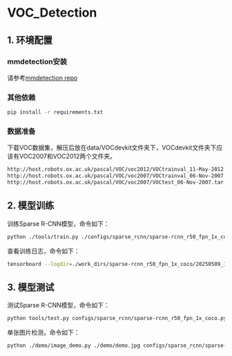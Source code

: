 # VOC_Detection

## 1. 环境配置
### mmdetection安装
请参考[mmdetection repo](https://github.com/open-mmlab/mmdetection)

### 其他依赖
```bash
pip install -r requirements.txt
```

### 数据准备
下载VOC数据集，解压后放在data/VOCdevkit文件夹下，VOCdevkit文件夹下应该有VOC2007和VOC2012两个文件夹。
```bash
http://host.robots.ox.ac.uk/pascal/VOC/voc2012/VOCtrainval_11-May-2012.tar
http://host.robots.ox.ac.uk/pascal/VOC/voc2007/VOCtrainval_06-Nov-2007.tar
http://host.robots.ox.ac.uk/pascal/VOC/voc2007/VOCtest_06-Nov-2007.tar
```

## 2. 模型训练
训练Sparse R-CNN模型，命令如下：
```bash
python ./tools/train.py ./configs/sparse_rcnn/sparse-rcnn_r50_fpn_1x_coco.py
```

查看训练日志，命令如下：
```bash
tensorboard --logdir=./work_dirs/sparse-rcnn_r50_fpn_1x_coco/20250509_141113/vis_data
```

## 3. 模型测试
测试Sparse R-CNN模型，命令如下：
```bash
python tools/test.py configs/sparse_rcnn/sparse-rcnn_r50_fpn_1x_coco.py  work_dirs/sparse-rcnn_r50_fpn_1x_coco/epoch_9.pth --out "./infer/out_9.pkl" --work-dir="./infer"
```

单张图片检测，命令如下：
```bash
python ./demo/image_demo.py ./demo/demo.jpg configs/sparse_rcnn/sparse-rcnn_r50_fpn_1x_coco.py --weights work_dirs/sparse-rcnn_r50_fpn_1x_coco/epoch_9.pth --out-dir infer
```
